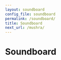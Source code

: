 ```yaml
---
layout: soundboard
config_file: soundboard
permalink: /soundboard/
title: Soundboard
next_url: /mushra/
---
```

# Soundboard
